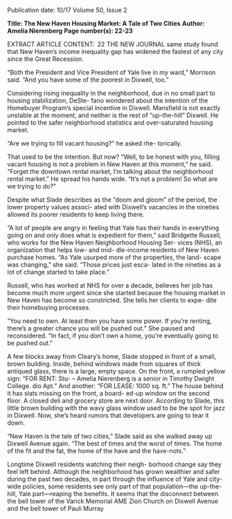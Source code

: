 Publication date: 10/17
Volume 50, Issue 2

**Title: The New Haven Housing Market: A Tale of Two Cities**
**Author: Amelia Nierenberg**
**Page number(s): 22-23**

EXTRACT ARTICLE CONTENT:
 22
THE  NEW  JOURNAL
same study found that New Haven’s income inequality 
gap has widened the fastest of any city since the Great 
Recession. 

“Both the President and Vice President of Yale live 
in my ward,” Morrison said. “And you have some of the 
poorest in Dixwell, too.”

Considering rising inequality in the neighborhood, 
due in no small part to housing stabilization, DeSte-
fano wondered about the intention of the Homebuyer 
Program’s special incentive in Dixwell. Mansfield is 
not exactly unstable at the moment, and neither is the 
rest of “up-the-hill” Dixwell. He pointed to the safer 
neighborhood statistics and over-saturated housing 
market. 

“Are we trying to fill vacant housing?” he asked rhe-
torically. 

That used to be the intention. But now?
 “Well, to be honest with you, filling vacant housing 
is not a problem in New Haven at this moment,” he 
said. “Forget the downtown rental market, I’m talking 
about the neighborhood rental market.” He spread his 
hands wide. “It’s not a problem! So what are we trying 
to do?”

Despite what Slade describes as the “doom and 
gloom” of the period, the lower property values associ-
ated with Dixwell’s vacancies in the nineties allowed its 
poorer residents to keep living there. 

“A lot of people are angry in feeling that Yale has 
their hands in everything going on and only does what 
is expedient for them,” said Bridgette Russell, who 
works for the New Haven Neighborhood Housing Ser-
vices (NHS), an organization that helps low- and mid-
dle-income residents of New Haven purchase homes. 
 “As Yale usurped more of the properties, the land-
scape was changing,” she said. “Those prices just esca-
lated in the nineties as a lot of change started to take 
place.”

  Russell, who has worked at NHS for over a decade, 
believes her job has become much more urgent since 
she started because the housing market in New Haven 
has become so constricted. She tells her clients to expe-
dite their homebuying processes. 

“You need to own. At least then you have some 
power. If you’re renting, there’s a greater chance you 
will be pushed out.” She paused and reconsidered. “In 
fact, if you don’t own a home, you’re eventually going 
to be pushed out.”


A 
few blocks away from Cleary’s home, Slade 
stopped in front of a small, brown building. 
Inside, behind windows made from squares of 
thick antiqued glass, there is a large, empty space. On 
the front, a rumpled yellow sign: “FOR RENT: Stu-
– Amelia Nierenberg is a senior
 in Timothy Dwight College.
dio Apt.” And another: “FOR LEASE: 1000 sq. ft.” The 
house behind it has slats missing on the front, a board-
ed-up window on the second floor. A closed deli and 
grocery store are next door. According to Slade, this 
little brown building with the wavy glass window used 
to be the spot for jazz in Dixwell. Now, she’s heard 
rumors that developers are going to tear it down.

“New Haven is the tale of two cities,” Slade said as 
she walked away up Dixwell Avenue again. “The best 
of times and the worst of times. The home of the fit and 
the fat, the home of the have and the have-nots.”

Longtime Dixwell residents watching their neigh-
borhood change say they feel left behind. Although the 
neighborhood has grown wealthier and safer during the 
past two decades, in part through the influence of Yale 
and city-wide policies, some residents see only part of 
that population—the up-the-hill, Yale part—reaping 
the benefits. It seems that the disconnect between the 
bell tower of the Varick Memorial AME Zion Church 
on Dixwell Avenue and the bell tower of Pauli Murray